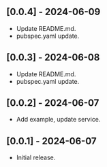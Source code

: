 ## [0.0.4] - 2024-06-09

* Update README.md.
* pubspec.yaml update.

## [0.0.3] - 2024-06-08

* Update README.md.
* pubspec.yaml update.

## [0.0.2] - 2024-06-07

* Add example, update service.

## [0.0.1] - 2024-06-07

* Initial release.
